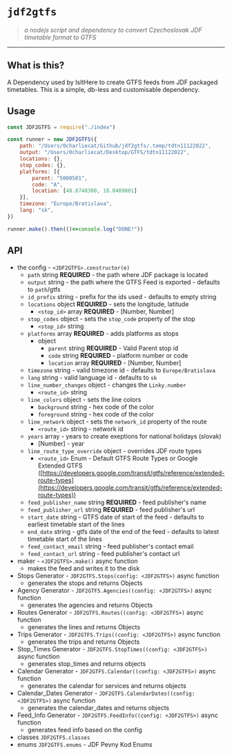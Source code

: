 # `jdf2gtfs`

> *a nodejs script and dependency to convert Czechoslovak JDF timetable format to GTFS*

---

## What is this?

A Dependency used by IsItHere to create GTFS feeds from JDF packaged timetables. This is a simple, db-less and customisable dependency.

## Usage

```javascript
const JDF2GTFS = require("./index")

const runner = new JDF2GTFS({
    path: "/Users/0charliecat/Github/jdf2gtfs/.temp/tdtn11122022",
    output: "/Users/0charliecat/Desktop/GTFS/tdtn11122022",
    locations: {},
    stop_codes: {},
    platforms: [{
        parent: "5000501",
        code: "A",
        location: [48.8748300, 18.0489801]
    }],
    timezone: "Europe/Bratislava",
    lang: "sk",
})

runner.make().then(()=>console.log("DONE!"))
```

## API

- the config - `<JDF2GTFS>.constructor(e)`
   - `path` string **REQUIRED** - the path where JDF package is located
   - `output` string - the path where the GTFS Feed is exported - defaults to `path`/gtfs
   - `id_prefix` string - prefix for the ids used - defaults to empty string
   - `locations` object **REQUIRED** - sets the longitude, latitude
      - `<stop_id>` array **REQUIRED** - [Number, Number]
   - `stop_codes` object - sets the `stop_code` property of the stop
      - `<stop_id>` string
   - `platforms` array **REQUIRED** - adds platforms as stops
      - object
         - `parent` string **REQUIRED** - Valid Parent stop id
         - `code` string **REQUIRED** - platform number or code
         - `location` array **REQUIRED** - [Number, Number]
   - `timezone` string - valid timezone id - defaults to `Europe/Bratislava`
   - `lang` string - valid language id - defaults to `sk`
   - `line_number_changes` object - changes the `Linky.number`
      - `<route_id>` string
   - `line_colors` object - sets the line colors
      - `background` string - hex code of the color
      - `foreground` string - hex code of the color
   - `line_network` object - sets the `network_id` property of the route
      - `<route_id>` string - network id
   - `years` array - years to create exeptions for national holidays (slovak)
      - [Number] - year
   - `line_route_type_override` object - overrides JDF route types
      - `<route_id>` Enum - Default GTFS Route Types or Google Extended GTFS ([https://developers.google.com/transit/gtfs/reference/extended-route-types](https://developers.google.com/transit/gtfs/reference/extended-route-types))
   - `feed_publisher_name` string **REQUIRED** - feed publisher's name
   - `feed_publisher_url` string **REQUIRED** - feed publisher's url
   - `start_date` string - GTFS date of start of the feed - defaults to earliest timetable start of the lines
   - `end_date` string - gtfs date of the end of the feed - defaults to latest timetable start of the lines
   - `feed_contact_email` string - feed publisher's contact email
   - `feed_contact_url` string - feed publisher's contact url
- maker - `<JDF2GTFS>.make()` async function
   - makes the feed and writes it to the disk
- Stops Generator - `JDF2GTFS.Stops(config: <JDF2GTFS>)` async function
   - generates the stops and returns Objects
- Agency Generator - `JDF2GTFS.Agencies((config: <JDF2GTFS>)` async function
   - generates the agencies and returns Objects
- Routes Generator - `JDF2GTFS.Routes((config: <JDF2GTFS>)` async function
   - generates the lines and returns Objects
- Trips Generator - `JDF2GTFS.Trips((config: <JDF2GTFS>)` async function
   - generates the trips and returns Objects
- Stop_Times Generator - `JDF2GTFS.StopTimes((config: <JDF2GTFS>)` async function
   - generates stop_times and returns objects
- Calendar Generator - `JDF2GTFS.Calendar((config: <JDF2GTFS>)` async function
   - generates the calendar for services and returns objects
- Calendar_Dates Generator - `JDF2GTFS.CalendarDates((config: <JDF2GTFS>)` async function
   - generates the calendar_dates and returns objects
- Feed_Info Generator - `JDF2GTFS.FeedInfo((config: <JDF2GTFS>)` async function
   - generates feed info based on the config
- classes `JDF2GTFS.classes`
- enums `JDF2GTFS.enums` - JDF Pevny Kod Enums


